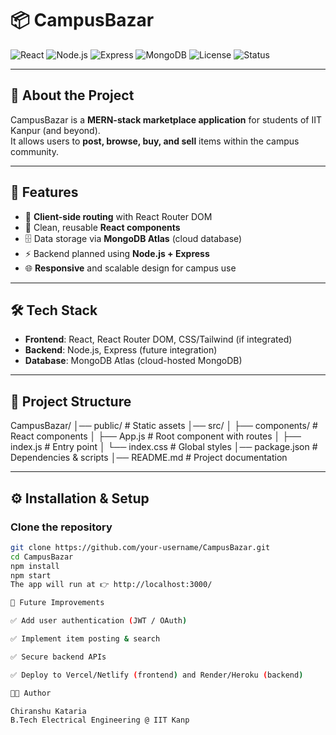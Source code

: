 # 📦 CampusBazar  

![React](https://img.shields.io/badge/Frontend-React-blue?logo=react)
![Node.js](https://img.shields.io/badge/Backend-Node.js-green?logo=node.js)
![Express](https://img.shields.io/badge/Framework-Express-black?logo=express)
![MongoDB](https://img.shields.io/badge/Database-MongoDB-brightgreen?logo=mongodb)
![License](https://img.shields.io/badge/License-ISC-yellow)
![Status](https://img.shields.io/badge/Status-Development-orange)

---

## 📖 About the Project
CampusBazar is a **MERN-stack marketplace application** for students of IIT Kanpur (and beyond).  
It allows users to **post, browse, buy, and sell** items within the campus community.  

---

## 🚀 Features
- 🔗 **Client-side routing** with React Router DOM  
- 🎨 Clean, reusable **React components**  
- 🗄️ Data storage via **MongoDB Atlas** (cloud database)  
- ⚡ Backend planned using **Node.js + Express**  
- 🌐 **Responsive** and scalable design for campus use  

---

## 🛠️ Tech Stack
- **Frontend**: React, React Router DOM, CSS/Tailwind (if integrated)  
- **Backend**: Node.js, Express (future integration)  
- **Database**: MongoDB Atlas (cloud-hosted MongoDB)  

---

## 📂 Project Structure

CampusBazar/
│── public/ # Static assets
│── src/
│ ├── components/ # React components
│ ├── App.js # Root component with routes
│ ├── index.js # Entry point
│ └── index.css # Global styles
│── package.json # Dependencies & scripts
│── README.md # Project documentation

---

## ⚙️ Installation & Setup

### Clone the repository
```bash
git clone https://github.com/your-username/CampusBazar.git
cd CampusBazar
npm install
npm start
The app will run at 👉 http://localhost:3000/

📌 Future Improvements

✅ Add user authentication (JWT / OAuth)

✅ Implement item posting & search

✅ Secure backend APIs

✅ Deploy to Vercel/Netlify (frontend) and Render/Heroku (backend)

👨‍💻 Author

Chiranshu Kataria
B.Tech Electrical Engineering @ IIT Kanp
